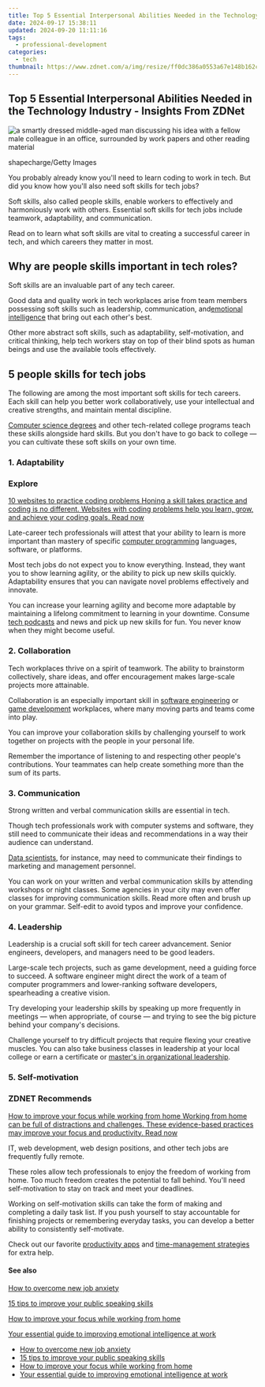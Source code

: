 ```yaml
---
title: Top 5 Essential Interpersonal Abilities Needed in the Technology Industry - Insights From ZDNet
date: 2024-09-17 15:38:11
updated: 2024-09-20 11:11:16
tags:
  - professional-development
categories:
  - tech
thumbnail: https://www.zdnet.com/a/img/resize/ff0dc386a0553a67e148b162c1c661bb40b1dbc8/2022/05/25/8c4744f4-6205-45bc-aa43-c5ce9402e3d6/man-explaining-vision-to-boss-negotiation-meeting.jpg?width=278&height=156&fit=crop&auto=webp
---
```


## Top 5 Essential Interpersonal Abilities Needed in the Technology Industry - Insights From ZDNet

![a smartly dressed middle-aged man discussing his idea with a fellow male colleague in an office, surrounded by work papers and other reading material](https://www.zdnet.com/a/img/resize/cd8b3d63103930ee5992819e9af6653cd552542c/2022/05/25/8c4744f4-6205-45bc-aa43-c5ce9402e3d6/man-explaining-vision-to-boss-negotiation-meeting.jpg?auto=webp&width=1280)

shapecharge/Getty Images

You probably already know you'll need to learn coding to work in tech. But did you know how you'll also need soft skills for tech jobs?

 Soft skills, also called people skills, enable workers to effectively and harmoniously work with others. Essential soft skills for tech jobs include teamwork, adaptability, and communication.

Read on to learn what soft skills are vital to creating a successful career in tech, and which careers they matter in most.

## Why are people skills important in tech roles?

Soft skills are an invaluable part of any tech career.

Good data and quality work in tech workplaces arise from team members possessing soft skills such as leadership, communication, and[emotional intelligence](https://www.zdnet.com/education/professional-development/emotional-intelligence-at-work-guide/) that bring out each other's best.

Other more abstract soft skills, such as adaptability, self-motivation, and critical thinking, help tech workers stay on top of their blind spots as human beings and use the available tools effectively.

## 5 people skills for tech jobs  

The following are among the most important soft skills for tech careers. Each skill can help you better work collaboratively, use your intellectual and creative strengths, and maintain mental discipline.

[Computer science degrees](https://www.zdnet.com/education/computers-tech/best-online-computer-science-degree/) and other tech-related college programs teach these skills alongside hard skills. But you don't have to go back to college — you can cultivate these soft skills on your own time.

### 1\. Adaptability

### Explore

[10 websites to practice coding problems Honing a skill takes practice and coding is no different. Websites with coding problems help you learn, grow, and achieve your coding goals.  Read now](https://www.zdnet.com/article/practice-coding-problems/)

Late-career tech professionals will attest that your ability to learn is more important than mastery of specific [computer programming](https://www.zdnet.com/education/computers-tech/what-is-computer-programming/) languages, software, or platforms. 

Most tech jobs do not expect you to know everything. Instead, they want you to show learning agility, or the ability to pick up new skills quickly. Adaptability ensures that you can navigate novel problems effectively and innovate.

You can increase your learning agility and become more adaptable by maintaining a lifelong commitment to learning in your downtime. Consume [tech podcasts](https://www.zdnet.com/education/computers-tech/best-tech-podcasts/) and news and pick up new skills for fun. You never know when they might become useful.

### 2\. Collaboration

Tech workplaces thrive on a spirit of teamwork. The ability to brainstorm collectively, share ideas, and offer encouragement makes large-scale projects more attainable. 

Collaboration is an especially important skill in [software engineering](https://www.zdnet.com/education/computers-tech/how-to-become-software-engineer/) or [game development](https://www.zdnet.com/education/computers-tech/how-to-become-a-video-game-developer/) workplaces, where many moving parts and teams come into play.

You can improve your collaboration skills by challenging yourself to work together on projects with the people in your personal life. 

Remember the importance of listening to and respecting other people's contributions. Your teammates can help create something more than the sum of its parts.

### 3\. Communication

Strong written and verbal communication skills are essential in tech. 

Though tech professionals work with computer systems and software, they still need to communicate their ideas and recommendations in a way their audience can understand.

[Data scientists](https://www.zdnet.com/education/computers-tech/data-scientist-jobs/), for instance, may need to communicate their findings to marketing and management personnel. 

You can work on your written and verbal communication skills by attending workshops or night classes. Some agencies in your city may even offer classes for improving communication skills. Read more often and brush up on your grammar. Self-edit to avoid typos and improve your confidence.

### 4\. Leadership

Leadership is a crucial soft skill for tech career advancement. Senior engineers, developers, and managers need to be good leaders. 

Large-scale tech projects, such as game development, need a guiding force to succeed. A software engineer might direct the work of a team of computer programmers and lower-ranking software developers, spearheading a creative vision.

Try developing your leadership skills by speaking up more frequently in meetings — when appropriate, of course — and trying to see the big picture behind your company's decisions. 

Challenge yourself to try difficult projects that require flexing your creative muscles. You can also take business classes in leadership at your local college or earn a certificate or [master's in organizational leadership](https://www.zdnet.com/education/business-management/best-online-organizational-leadership-masters/).

### 5\. Self-motivation

### **ZDNET** Recommends

[How to improve your focus while working from home Working from home can be full of distractions and challenges. These evidence-based practices may improve your focus and productivity.  Read now](https://www.zdnet.com/article/improve-focus-while-you-work-from-home/)

IT, web development, web design positions, and other tech jobs are frequently fully remote. 

These roles allow tech professionals to enjoy the freedom of working from home. Too much freedom creates the potential to fall behind. You'll need self-motivation to stay on track and meet your deadlines.

Working on self-motivation skills can take the form of making and completing a daily task list. If you push yourself to stay accountable for finishing projects or remembering everyday tasks, you can develop a better ability to consistently self-motivate.

Check out our favorite [productivity apps](https://www.zdnet.com/education/professional-development/best-productivity-apps/) and [time-management strategies](https://www.zdnet.com/education/professional-development/time-management-strategies-to-become-efficient-at-work/) for extra help.

#### See also

[How to overcome new job anxiety](https://www.zdnet.com/article/overcome-new-job-anxiety/ "How to overcome new job anxiety")

[15 tips to improve your public speaking skills](https://www.zdnet.com/article/public-speaking-tips/ "15 tips to improve your public speaking skills")

[How to improve your focus while working from home](https://www.zdnet.com/article/improve-focus-while-you-work-from-home/ "How to improve your focus while working from home")

[Your essential guide to improving emotional intelligence at work](https://www.zdnet.com/article/emotional-intelligence-at-work-guide/ "Your essential guide to improving emotional intelligence at work")

* [How to overcome new job anxiety](https://www.zdnet.com/article/overcome-new-job-anxiety/ "How to overcome new job anxiety")
* [15 tips to improve your public speaking skills](https://www.zdnet.com/article/public-speaking-tips/ "15 tips to improve your public speaking skills")
* [How to improve your focus while working from home](https://www.zdnet.com/article/improve-focus-while-you-work-from-home/ "How to improve your focus while working from home")
* [Your essential guide to improving emotional intelligence at work](https://www.zdnet.com/article/emotional-intelligence-at-work-guide/ "Your essential guide to improving emotional intelligence at work")

<ins class="adsbygoogle"
     style="display:block"
     data-ad-format="autorelaxed"
     data-ad-client="ca-pub-7571918770474297"
     data-ad-slot="1223367746"></ins>



<ins class="adsbygoogle"
     style="display:block"
     data-ad-client="ca-pub-7571918770474297"
     data-ad-slot="8358498916"
     data-ad-format="auto"
     data-full-width-responsive="true"></ins>
